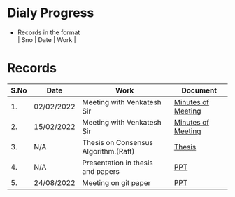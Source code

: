 # Dialy Progress

- Records in the format  
  | Sno | Date | Work |

# Records

| S.No | Date       | Work                                 | Document                                                                                                                    |
| ---- | ---------- | ------------------------------------ | --------------------------------------------------------------------------------------------------------------------------- |
| 1.   | 02/02/2022 | Meeting with Venkatesh Sir           | [Minutes of Meeting](./MOM/20220202.md)                                                                                     |
| 2.   | 15/02/2022 | Meeting with Venkatesh Sir           | [Minutes of Meeting](./MOM/20220315.md)                                                                                     |
| 3.   | N/A        | Thesis on Consensus Algorithm.(Raft) | [Thesis](https://web.stanford.edu/~ouster/cgi-bin/papers/OngaroPhD.pdf)                                                     |
| 4.   | N/A        | Presentation in thesis and papers    | [PPT](https://docs.google.com/presentation/d/1S6OqeMKkhHh8i9WS4-zQaQvAKeWv1q1Oq0CJ1Sq-tKI/edit#slide=id.g1204fe3bbc5_0_104) |
| 5.   | 24/08/2022 | Meeting on git paper                 | [PPT](https://docs.google.com/presentation/d/1bUWdzIHYbXM2ejgG3CpB9Axx4IkzgxSFrLCjx8NwFOc/edit?usp=sharing)                 |
